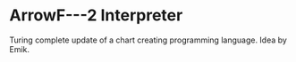 # ArrowF---2 Interpreter
 Turing complete update of a chart creating programming language. Idea by Emik.
